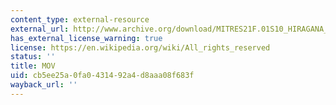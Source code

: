 ```yaml
---
content_type: external-resource
external_url: http://www.archive.org/download/MITRES21F.01S10_HIRAGANA_EXERCISES/4c2.mov
has_external_license_warning: true
license: https://en.wikipedia.org/wiki/All_rights_reserved
status: ''
title: MOV
uid: cb5ee25a-0fa0-4314-92a4-d8aaa08f683f
wayback_url: ''
---
```

